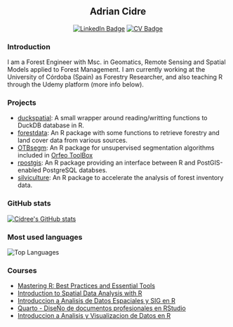 <div align='center'>

  ## Adrian Cidre
  
  [![LinkedIn Badge](https://img.shields.io/badge/My-LinkedIn-blue)](https://www.linkedin.com/in/adrian-cidre/)
  [![CV Badge](https://img.shields.io/badge/My-CV-critical)](https://adrian-cidre.com/about)
</div>


### Introduction

I am a Forest Engineer with Msc. in Geomatics, Remote Sensing and Spatial Models applied to Forest Management. I am currently working at the University of Córdoba (Spain) as Forestry Researcher, and also teaching R through the Udemy platform (more info below).

### Projects

- [duckspatial](https://github.com/Cidree/duckspatial): A small wrapper around reading/writting functions to DuckDB database in R.
- [forestdata](https://github.com/Cidree/forestdata): An R package with some functions to retrieve forestry and land cover data from various sources.
- [OTBsegm](https://github.com/Cidree/OTBsegm): An R package for unsupervised segmentation algorithms included in [Orfeo ToolBox](https://www.orfeo-toolbox.org/)
- [rpostgis](https://cidree.github.io/rpostgis/): An R package providing an interface between R and PostGIS-enabled PostgreSQL databses.
- [silviculture](https://github.com/Cidree/silviculture): An R package to accelerate the analysis of forest inventory data.

### GitHub stats

[![Cidree's GitHub stats](https://github-readme-stats.vercel.app/api?username=Cidree&rank_icon=github&theme=transparent)](https://github.com/Cidree) 

### Most used languages

![Top Languages](https://github-readme-stats.vercel.app/api/top-langs/?username=Cidree&hide=javascript,html,tex,ts,php,css,lua,scss&langs_count=2&theme=transparent&layout=compact)

### Courses

- [Mastering R: Best Practices and Essential Tools](https://adrian-cidre.com/02_courses/05_best_r_practices.html)
- [Introduction to Spatial Data Analysis with R](https://adrian-cidre.com/02_courses/03_spatial_data_en)
- [Introduccion a Analisis de Datos Espaciales y SIG en R](https://adrian-cidre.com/02_courses/02_spatial_data_es)
- [Quarto - DiseÑo de documentos profesionales en RStudio](https://adrian-cidre.com/02_courses/00_quarto_es)
- [Introduccion a Analisis y Visualizacion de Datos en R](https://adrian-cidre.com/02_courses/01_data_analysis_es)

<!--
**Cidree/Cidree** is a ✨ _special_ ✨ repository because its `README.md` (this file) appears on your GitHub profile.

Here are some ideas to get you started:

- 🔭 I’m currently working on ...
- 🌱 I’m currently learning ...
- 👯 I’m looking to collaborate on ...
- 🤔 I’m looking for help with ...
- 💬 Ask me about ...
- 📫 How to reach me: ...
- 😄 Pronouns: ...
- ⚡ Fun fact: ...
-->

